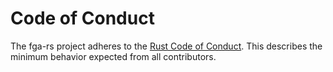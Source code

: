 # Code of Conduct

The fga-rs project adheres to the [Rust Code of Conduct](https://www.rust-lang.org/policies/code-of-conduct). This describes the minimum behavior expected from all contributors.

